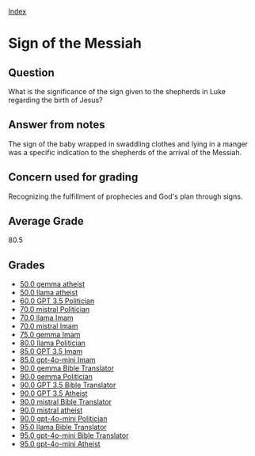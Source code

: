 
[Index](../index.md)
# Sign of the Messiah
## Question
What is the significance of the sign given to the shepherds in Luke regarding the birth of Jesus?

## Answer from notes
The sign of the baby wrapped in swaddling clothes and lying in a manger was a specific indication to the shepherds of the arrival of the Messiah.

## Concern used for grading
Recognizing the fulfillment of prophecies and God's plan through signs.

## Average Grade
80.5

## Grades
 * [50.0 gemma atheist](../answers/gemma_atheist/Sign_of_the_Messiah.md)
 * [50.0 llama atheist](../answers/llama_atheist/Sign_of_the_Messiah.md)
 * [60.0 GPT 3.5 Politician](../answers/GPT_3.5_Politician/Sign_of_the_Messiah.md)
 * [70.0 mistral Politician](../answers/mistral_Politician/Sign_of_the_Messiah.md)
 * [70.0 llama Imam](../answers/llama_Imam/Sign_of_the_Messiah.md)
 * [70.0 mistral Imam](../answers/mistral_Imam/Sign_of_the_Messiah.md)
 * [75.0 gemma Imam](../answers/gemma_Imam/Sign_of_the_Messiah.md)
 * [80.0 llama Politician](../answers/llama_Politician/Sign_of_the_Messiah.md)
 * [85.0 GPT 3.5 Imam](../answers/GPT_3.5_Imam/Sign_of_the_Messiah.md)
 * [85.0 gpt-4o-mini Imam](../answers/gpt-4o-mini_Imam/Sign_of_the_Messiah.md)
 * [90.0 gemma Bible Translator](../answers/gemma_Bible_Translator/Sign_of_the_Messiah.md)
 * [90.0 gemma Politician](../answers/gemma_Politician/Sign_of_the_Messiah.md)
 * [90.0 GPT 3.5 Bible Translator](../answers/GPT_3.5_Bible_Translator/Sign_of_the_Messiah.md)
 * [90.0 GPT 3.5 Atheist](../answers/GPT_3.5_Atheist/Sign_of_the_Messiah.md)
 * [90.0 mistral Bible Translator](../answers/mistral_Bible_Translator/Sign_of_the_Messiah.md)
 * [90.0 mistral atheist](../answers/mistral_atheist/Sign_of_the_Messiah.md)
 * [90.0 gpt-4o-mini Politician](../answers/gpt-4o-mini_Politician/Sign_of_the_Messiah.md)
 * [95.0 llama Bible Translator](../answers/llama_Bible_Translator/Sign_of_the_Messiah.md)
 * [95.0 gpt-4o-mini Bible Translator](../answers/gpt-4o-mini_Bible_Translator/Sign_of_the_Messiah.md)
 * [95.0 gpt-4o-mini Atheist](../answers/gpt-4o-mini_Atheist/Sign_of_the_Messiah.md)
